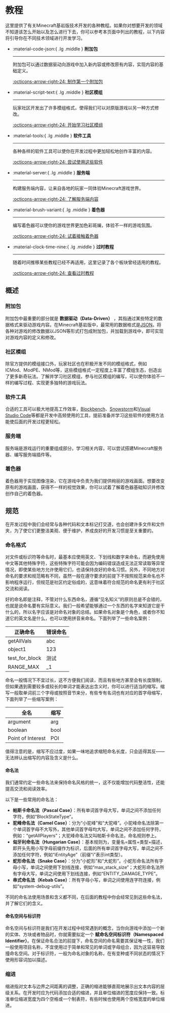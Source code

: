 # 教程

这里提供了有关Minecraft基岩版技术开发的各种教程。如果你对想要开发的领域不知道该怎么开始以及怎么进行下去，你可以参考本页面中列出的教程，以下内容将引导你在不同技术领域进行开发学习。

<div class="grid cards" markdown>

-   :material-code-json:{ .lg .middle } __附加包__

    ---

    附加包可以通过数据驱动向游戏中加入新内容或修改原有内容，实现内容的基础定义。

    [:octicons-arrow-right-24: 制作第一个附加包](#)

-   :material-script-text:{ .lg .middle } __社区模组__

    ---

    玩家社区开发出了许多模组格式，使得我们可以对原版游戏以另一种方式修改。

    [:octicons-arrow-right-24: 开始学习社区模组](#)

-   :material-tools:{ .lg .middle } __软件工具__

    ---

    各种各样的软件工具可以使你在开发过程中更加轻松地创作丰富的内容。

    [:octicons-arrow-right-24: 尝试使用这些软件](#)

-   :material-server:{ .lg .middle } __服务端__

    ---

    构建服务端内容，让来自各地的玩家一同体验Minecraft游戏世界。

    [:octicons-arrow-right-24: 了解服务端内容](#)

-   :material-brush-variant:{ .lg .middle } __着色器__

    ---

    编写着色器可以使你的游戏世界更加色彩斑斓，体验不一样的游戏氛围。

    [:octicons-arrow-right-24: 试着接触着色器](#)

-   :material-clock-time-nine:{ .lg .middle } __过时教程__

    ---

    随着时间推移某些教程已经不再适用，这里记录了各个板块曾经适用的教程。

    [:octicons-arrow-right-24: 查看过时教程](#)

</div>

## 概述

### 附加包

附加包中最重要的部分就是 __数据驱动（Data-Driven）__ ，其指通过某些特定的数据格式来驱动游戏内容。在Minecraft基岩版中，最常用的数据格式是[JSON](https://zh.wikipedia.org/wiki/JSON)。将各种对游戏的修改数据以JSON等形式打包成附加包，并加载到游戏中，即可实现对游戏内容的定义和修改。

### 社区模组

除官方提供的模组接口外，玩家社区也在积极开发不同的模组格式，例如ICMod、ModPE、NMod等，这些模组格式一定程度上丰富了模组生态，创造出了更多新奇玩法。了解并学习社区模组，参与社区模组的编写，可以使你体验不一样的编写过程、实现更多独特的游戏玩法。

### 软件工具

合适的工具可以极大地提高工作效率，[Blockbench](https://www.blockbench.net/)、[Snowstorm](https://snowstorm.app/)和[Visual Studio Code](https://code.visualstudio.com/)等都是开发中高频使用的工具，提前准备并学习这些软件的使用方法能使后面的开发过程更轻松。

### 服务端

服务端是游戏运行的重要组成部分。学习相关内容，可以尝试搭建Minecraft服务器、编写服务端插件等。

### 着色器

着色器用于实现图像渲染，它在游戏中负责为我们提供绚丽的游戏画面。想要改变原有的游戏画面，获得不一样的视觉效果，你可以试着了解着色器基础知识并修改创作自己的着色器。

## 规范

在开发过程中我们会经常与各种代码和文本标记打交道，也会创建许多文件和文件夹，为了使它们更整洁美观、便于维护，养成良好的开发习惯是至关重要的。

### 命名格式

对文件或标识符等命名时，最基本应使用英文、下划线和数字来命名，而避免使用中文等其他特殊字符，这些特殊字符可能会因为编码错误造成无法正常读取等异常情况，即使某些地方允许使用它们，也请保持良好的命名习惯。另外，不同地方对命名的要求和规范略有不同，虽然一般在遵守要求的前提下不按照规范来命名也不影响程序运行，但规范是社区约定俗成的，这意味着符合规范的命名更有利于社区交流和阅读。

好的命名即是注释，不管对什么东西命名，遵循“见名知义”的原则总是不会错的，也就是说命名要有实际意义。我们一般希望能够通过一个东西的名字来知道它是干什么的，所以名字应该是对命名对象的总结。如果命名对象是个角色，或者你不知道它的英文名是什么，也可以使用拼音来命名。下面列举了一些命名案例：

| 正确命名        | 错误命名 |
| -------------- | -------- |
| getAllVals     | abc      |
| object1        | 123      |
| test_for_block | 测试     |
| RANGE_MAX      | _1       |

命名一般情况下不宜过长，这不方便我们阅读，而且有些地方甚至会有长度限制，但如果遇到需要较多或较长的单词才能表达出含义时，你可以进行适当的缩写。缩写一般取单词前三个字母或按照音节来分，有些专有名词也有对应的首字母缩写，下面列举了一些缩写案例：

| 全名              | 缩写 |
| ----------------- | ---- |
| argument          | arg  |
| boolean           | bool |
| Point of Interest | POI  |

值得注意的是，缩写不应过度，如果一味地追求缩短命名长度，只会适得其反——无法辨认出缩写的内容及含义是什么。

#### 命名法

我们通常约定一些命名法来保持命名风格的统一，这不仅能增加代码整洁性，还能提高交流和阅读效率。

以下是一些常用的命名法：

- __帕斯卡命名法（Pascal Case）__：所有单词首字母大写，单词之间不添加任何字符，例如“BlockStateType”。
- __驼峰命名法（Camel Case）__：分为“小驼峰”和“大驼峰”。小驼峰命名法除第一个单词首字母不大写外，其他单词首字母均大写，单词之间不添加任何字符，例如：“getAllPlayers”；大驼峰命名法又叫帕斯卡命名法，命名规则参上。
- __匈牙利命名法（Hungarian Case）__：基本规则为，变量名=属性+类型+描述，即开头先用小写字母前缀作为标识，后面的所有单词首字母大写，单词之间不添加任何字符，例如“iEntityAge”（前缀“i”表示int类型）。
- __蛇形命名法（Snake Case）__：分为“小蛇形”和“大蛇形”。小蛇形命名法所有字母小写，单词之间使用下划线连接，例如“max_stack_size”；大蛇形命名法所有字母大写，单词之间使用下划线连接，例如“ENTITY_DAMAGE_TYPE”。
- __串式命名法（Kebab Case）__：所有字母小写，单词之间使用连字符连接，例如“system-debug-utils”。

不同的命名法使用场景和含义都不同，在后面的教程中你会经常见到这些命名法，并了解它们的含义。

#### 命名空间与标识符

命名空间与标识符是我们在开发过程中经常遇到的概念，当你向游戏中添加一个新的实体、方块或者物品时，你就需要拟定一个 __赋命名空间标识符（Namespaced Identifier）__。在保证命名合法的前提下，命名空间的命名需要其保证唯一性，我们一般使用项目名称，不宜使用过于简单和常见的单词或字母组合，因为这容易导致撞命名空间。对于标识符，一般为命名对象的名称，在有变种或不同状态的情况下使用形容词加以描述。

### 缩进
缩进指对文本与边界之间距离的调整，正确的缩进能够直观地展示出文本内容的层级关系。在开发时应为代码添加合适的缩进，并且单位缩进的宽度应保持一致。标准单位缩进宽度为四个空格或一个制表符，有些时候也使用两个空格宽度的单位缩进。
